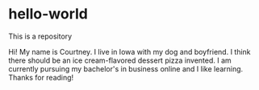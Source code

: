 # hello-world
This is a repository

Hi! 
My name is Courtney. I live in Iowa with my dog and boyfriend. I think there should be an ice cream-flavored dessert pizza invented. I am currently pursuing my bachelor's in business online and I like learning. Thanks for reading! 

